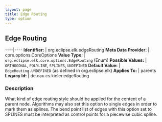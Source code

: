 ```yaml
---
layout: page
title: Edge Routing
type: option
---
```

## Edge Routing

----|----
**Identifier:** | org.eclipse.elk.edgeRouting
**Meta Data Provider:** | core.options.CoreOptions
**Value Type:** | `org.eclipse.elk.core.options.EdgeRouting` (Enum)
**Possible Values:** | `ORTHOGONAL`, `POLYLINE`, `SPLINES`, `UNDEFINED`
**Default Value:** | `EdgeRouting.UNDEFINED` (as defined in org.eclipse.elk)
**Applies To:** | parents
**Legacy Id:** | de.cau.cs.kieler.edgeRouting


### Description
What kind of edge routing style should be applied for the content of a parent node. Algorithms may also set this option to single edges in order to mark them as splines. The bend point list of edges with this option set to SPLINES must be interpreted as control points for a piecewise cubic spline.

